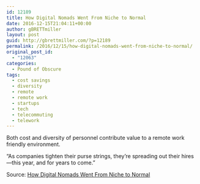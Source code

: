 ```yaml
---
id: 12189
title: How Digital Nomads Went From Niche to Normal
date: 2016-12-15T21:04:11+00:00
author: gBRETTmiller
layout: post
guid: http://gbrettmiller.com/?p=12189
permalink: /2016/12/15/how-digital-nomads-went-from-niche-to-normal/
original_post_id:
  - "12063"
categories:
  - Pound of Obscure
tags:
  - cost savings
  - diversity
  - remote
  - remote work
  - startups
  - tech
  - telecommuting
  - telework
---
```

Both cost and diversity of personnel contribute value to a remote work friendly environment.

&#8220;As companies tighten their purse strings, they’re spreading out their hires—this year, and for years to come.&#8221;

Source: [How Digital Nomads Went From Niche to Normal](https://backchannel.com/in-2017-your-coworkers-will-live-everywhere-ae14979b5255)